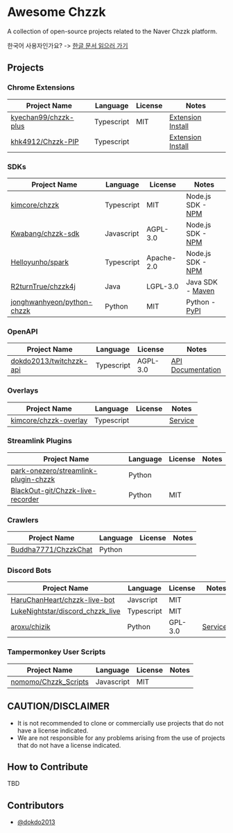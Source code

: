 # Awesome Chzzk
A collection of open-source projects related to the Naver Chzzk platform.

한국어 사용자인가요? -> [한글 문서 읽으러 가기](https://github.com/dokdo2013/awesome-chzzk/blob/main/README.md)

## Projects

### Chrome Extensions
|Project Name|Language|License|Notes|
|---|---|---|---|
[kyechan99/chzzk-plus](https://github.com/kyechan99/chzzk-plus)|Typescript|MIT|[Extension Install](https://chromewebstore.google.com/detail/chzzk-plus/miampiopgfpnimmggagljgbpmjmjdjia)|
[khk4912/Chzzk-PIP](https://github.com/khk4912/Chzzk-PIP)|Typescript||[Extension Install](https://chromewebstore.google.com/detail/chzzk-pip/gkgpbobdiaaodjbmgdankimklclnagio)|

### SDKs
|Project Name|Language|License|Notes|
|---|---|---|---|
|[kimcore/chzzk](https://github.com/kimcore/chzzk)|Typescript|MIT|Node.js SDK - [NPM](https://www.npmjs.com/package/chzzk)|
|[Kwabang/chzzk-sdk](https://github.com/Kwabang/chzzk-sdk)|Javascript|AGPL-3.0|Node.js SDK - [NPM](https://www.npmjs.com/package/chzzk-sdk)|
|[Helloyunho/spark](https://github.com/Helloyunho/spark)|Typescript|Apache-2.0|Node.js SDK - [NPM](https://www.npmjs.com/package/spark-chzzk)|
|[R2turnTrue/chzzk4j](https://github.com/R2turnTrue/chzzk4j)|Java|LGPL-3.0|Java SDK - [Maven](https://mvnrepository.com/artifact/io.github.R2turnTrue/chzzk4j)|
|[jonghwanhyeon/python-chzzk](https://github.com/jonghwanhyeon/python-chzzk)|Python|MIT|Python - [PyPI](https://pypi.org/project/python-chzzk/)|

### OpenAPI
|Project Name|Language|License|Notes|
|---|---|---|---|
|[dokdo2013/twitchzzk-api](https://github.com/dokdo2013/twitchzzk-api)|Typescript|AGPL-3.0|[API Documentation](https://api.twitchzzk.tv)|

### Overlays
|Project Name|Language|License|Notes|
|---|---|---|---|
|[kimcore/chzzk-overlay](https://github.com/kimcore/chzzk-overlay)|Typescript||[Service](https://chzzk-overlay.vercel.app/)|

### Streamlink Plugins
|Project Name|Language|License|Notes|
|---|---|---|---|
|[park-onezero/streamlink-plugin-chzzk](https://github.com/park-onezero/streamlink-plugin-chzzk)|Python|||
|[BlackOut-git/Chzzk-live-recorder](https://github.com/BlackOut-git/Chzzk-live-recorder)|Python|MIT||

### Crawlers
|Project Name|Language|License|Notes|
|---|---|---|---|
|[Buddha7771/ChzzkChat](https://github.com/Buddha7771/ChzzkChat)|Python|||

### Discord Bots
|Project Name|Language|License|Notes|
|---|---|---|---|
|[HaruChanHeart/chzzk-live-bot](https://github.com/HaruChanHeart/chzzk-live-bot)|Javscript|MIT||
|[LukeNightstar/discord_chzzk_live](https://github.com/LukeNightstar/discord_chzzk_live)|Typescript|MIT||
|[aroxu/chizik](https://github.com/aroxu/chizik)|Python|GPL-3.0|[Services](https://chizik.aroxu.me/)|

### Tampermonkey User Scripts
|Project Name|Language|License|Notes|
|---|---|---|---|
|[nomomo/Chzzk_Scripts](https://github.com/nomomo/Chzzk_Scripts)|Javascript|MIT||

## CAUTION/DISCLAIMER
- It is not recommended to clone or commercially use projects that do not have a license indicated.
- We are not responsible for any problems arising from the use of projects that do not have a license indicated.

## How to Contribute
TBD

## Contributors
- [@dokdo2013](https://github.com/dokdo2013)
